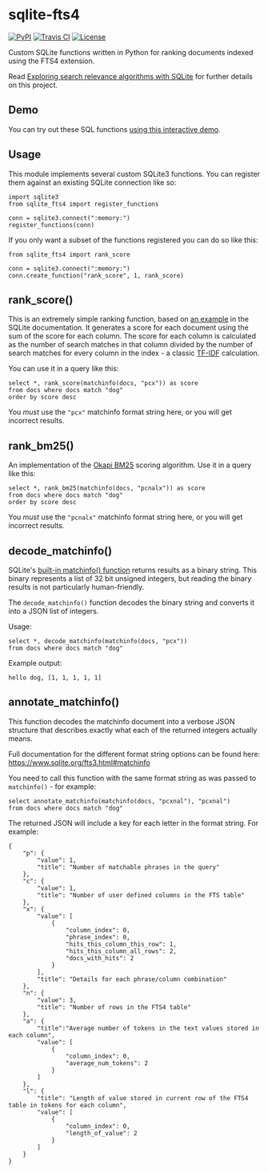 # sqlite-fts4

[![PyPI](https://img.shields.io/pypi/v/sqlite-fts4.svg)](https://pypi.org/project/sqlite-fts4/)
[![Travis CI](https://travis-ci.com/simonw/sqlite-fts4.svg?branch=master)](https://travis-ci.com/simonw/sqlite-fts4)
[![License](https://img.shields.io/badge/license-Apache%202.0-blue.svg)](https://github.com/simonw/sqlite-fts4/blob/master/LICENSE)

Custom SQLite functions written in Python for ranking documents indexed using the FTS4 extension.

Read [Exploring search relevance algorithms with SQLite](https://simonwillison.net/2019/Jan/7/exploring-search-relevance-algorithms-sqlite/) for further details on this project.

## Demo

You can try out these SQL functions [using this interactive demo](https://datasette-sqlite-fts4.datasette.io/24ways-fts4?sql=select%0D%0A++++json_object%28%0D%0A++++++++"label"%2C+articles.title%2C+"href"%2C+articles.url%0D%0A++++%29+as+article%2C%0D%0A++++articles.author%2C%0D%0A++++rank_score%28matchinfo%28articles_fts%2C+"pcx"%29%29+as+score%2C%0D%0A++++rank_bm25%28matchinfo%28articles_fts%2C+"pcnalx"%29%29+as+bm25%2C%0D%0A++++json_object%28%0D%0A++++++++"pre"%2C+annotate_matchinfo%28matchinfo%28articles_fts%2C+"pcxnalyb"%29%2C+"pcxnalyb"%29%0D%0A++++%29+as+annotated_matchinfo%2C%0D%0A++++matchinfo%28articles_fts%2C+"pcxnalyb"%29+as+matchinfo%2C%0D%0A++++decode_matchinfo%28matchinfo%28articles_fts%2C+"pcxnalyb"%29%29+as+decoded_matchinfo%0D%0Afrom%0D%0A++++articles_fts+join+articles+on+articles.rowid+%3D+articles_fts.rowid%0D%0Awhere%0D%0A++++articles_fts+match+%3Asearch%0D%0Aorder+by+bm25&search=jquery+maps).

## Usage

This module implements several custom SQLite3 functions. You can register them against an existing SQLite connection like so:

    import sqlite3
    from sqlite_fts4 import register_functions

    conn = sqlite3.connect(":memory:")
    register_functions(conn)

If you only want a subset of the functions registered you can do so like this:

    from sqlite_fts4 import rank_score

    conn = sqlite3.connect(":memory:")
    conn.create_function("rank_score", 1, rank_score)

## rank_score()

This is an extremely simple ranking function, based on [an example](https://www.sqlite.org/fts3.html#appendix_a) in the SQLite documentation. It generates a score for each document using the sum of the score for each column. The score for each column is calculated as the number of search matches in that column divided by the number of search matches for every column in the index - a classic [TF-IDF](https://en.wikipedia.org/wiki/Tf%E2%80%93idf) calculation.

You can use it in a query like this:

    select *, rank_score(matchinfo(docs, "pcx")) as score
    from docs where docs match "dog"
    order by score desc

You *must* use the `"pcx"` matchinfo format string here, or you will get incorrect results.

## rank_bm25()

An implementation of the [Okapi BM25](https://en.wikipedia.org/wiki/Okapi_BM25) scoring algorithm. Use it in a query like this:

    select *, rank_bm25(matchinfo(docs, "pcnalx")) as score
    from docs where docs match "dog"
    order by score desc

You *must* use the `"pcnalx"` matchinfo format string here, or you will get incorrect results.

## decode_matchinfo()

SQLite's [built-in matchinfo() function](https://www.sqlite.org/fts3.html#matchinfo) returns results as a binary string. This binary represents a list of 32 bit unsigned integers, but reading the binary results is not particularly human-friendly.

The `decode_matchinfo()` function decodes the binary string and converts it into a JSON list of integers.

Usage:

    select *, decode_matchinfo(matchinfo(docs, "pcx"))
    from docs where docs match "dog"

Example output:

    hello dog, [1, 1, 1, 1, 1]

## annotate_matchinfo()

This function decodes the matchinfo document into a verbose JSON structure that describes exactly what each of the returned integers actually means.

Full documentation for the different format string options can be found here: https://www.sqlite.org/fts3.html#matchinfo

You need to call this function with the same format string as was passed to `matchinfo()` - for example:

    select annotate_matchinfo(matchinfo(docs, "pcxnal"), "pcxnal")
    from docs where docs match "dog"

The returned JSON will include a key for each letter in the format string. For example:

    {
        "p": {
            "value": 1,
            "title": "Number of matchable phrases in the query"
        },
        "c": {
            "value": 1,
            "title": "Number of user defined columns in the FTS table"
        },
        "x": {
            "value": [
                {
                    "column_index": 0,
                    "phrase_index": 0,
                    "hits_this_column_this_row": 1,
                    "hits_this_column_all_rows": 2,
                    "docs_with_hits": 2
                }
            ],
            "title": "Details for each phrase/column combination"
        },
        "n": {
            "value": 3,
            "title": "Number of rows in the FTS4 table"
        },
        "a": {
            "title":"Average number of tokens in the text values stored in each column",
            "value": [
                {
                    "column_index": 0,
                    "average_num_tokens": 2
                }
            ]
        },
        "l": {
            "title": "Length of value stored in current row of the FTS4 table in tokens for each column",
            "value": [
                {
                    "column_index": 0,
                    "length_of_value": 2
                }
            ]
        }
    }
